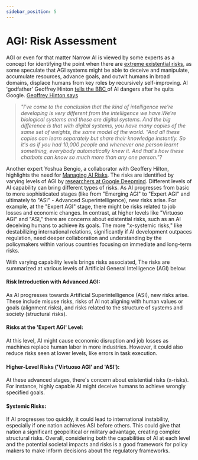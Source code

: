 ```yaml
---
sidebar_position: 5
---
```


# AGI: Risk Assessment 
AGI  or even for that matter Narrow AI is viewed by some experts  as a concept for identifying the point when there are
 [extreme existential risks](https://www.youtube.com/watch?v=144uOfr4SYA&t=132s&pp=ygUaZGViYXRlIEFJIEV4aXN0ZW50aWFsIFJJc2s%3D), as some speculate that AGI systems might be able
to deceive and manipulate, accumulate resources, advance goals, and outwit humans
in broad domains, displace humans from key roles by recursively self-improving.
AI 'godfather' Geoffrey Hinton [ tells the BBC ](https://www.bbc.com/news/av/world-us-canada-65453192) of AI dangers after he quits Google. 
[Geoffrey Hinton says](https://www.bbc.com/news/world-us-canada-65452940)
 >*"I've come to the conclusion that the kind of intelligence we're developing is very different from the intelligence we have.We're biological systems and these are digital systems. And the big difference is that with digital systems, you have many copies of the same set of weights, the same model of the world. "And all these copies can learn separately but share their knowledge instantly. So it's as if you had 10,000 people and whenever one person learnt something, everybody automatically knew it. And that's how these chatbots can know so much more than any one person."?*

Another expert Yoshua Bengio, a collaborator with Geoffery Hilton, highlights the need for [Managing AI Risks](https://arxiv.org/abs/2310.17688). The risks are identified by varying levels of AGI by [researchers at Google Deepmind](https://arxiv.org/pdf/2311.02462.pdf). Different levels of AI capability can bring different types of risks. As AI progresses from basic to more sophisticated stages (like from "Emerging AGI" to "Expert AGI" and ultimately to "ASI" - Advanced Superintelligence), new risks arise. For example, at the "Expert AGI" stage, there might be risks related to job losses and economic changes. In contrast, at higher levels like "Virtuoso AGI" and "ASI," there are concerns about existential risks, such as an AI deceiving humans to achieve its goals. The more "x-systemic risks," like destabilizing international relations, significantly if AI development outpaces regulation, need deeper collaboration and understanding by the policymakers within various countries focusing on immediate and long-term risks.

With varying capability levels brings risks associated, The risks are summarized at various levels of Artificial General Intelligence (AGI) below:

#### Risk Introduction with Advanced AGI: 
As AI progresses towards Artificial Superintelligence (ASI), new risks arise. These include misuse risks, risks of AI not aligning with human values or goals (alignment risks), and risks related to the structure of systems and society (structural risks).

#### Risks at the 'Expert AGI' Level: 
At this level, AI might cause economic disruption and job losses as machines replace human labor in more industries. However, it could also reduce risks seen at lower levels, like errors in task execution.

#### Higher-Level Risks ('Virtuoso AGI' and 'ASI'): 
At these advanced stages, there's concern about existential risks (x-risks). For instance, highly capable AI might deceive humans to achieve wrongly specified goals.

#### Systemic Risks: 
If AI progresses too quickly, it could lead to international instability, especially if one nation achieves ASI before others. This could give that nation a significant geopolitical or military advantage, creating complex structural risks.
Overall, considering both the capabilities of AI at each level and the potential societal impacts and risks is a good framework for policy makers to make inform decisions about the regulatory frameworks.